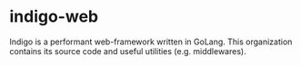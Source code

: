# indigo-web

Indigo is a performant web-framework written in GoLang. This organization contains its source code and useful utilities (e.g. middlewares). 
